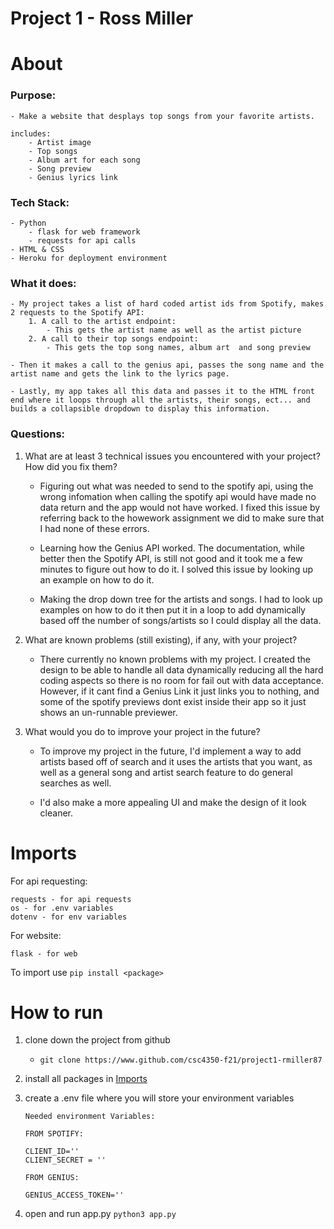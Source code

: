 # Project 1 - Ross Miller

# About

### Purpose:
    - Make a website that desplays top songs from your favorite artists.

    includes:
        - Artist image
        - Top songs
        - Album art for each song
        - Song preview
        - Genius lyrics link

### Tech Stack:
    - Python
        - flask for web framework
        - requests for api calls
    - HTML & CSS
    - Heroku for deployment environment

### What it does:
    - My project takes a list of hard coded artist ids from Spotify, makes 2 requests to the Spotify API:
        1. A call to the artist endpoint:
            - This gets the artist name as well as the artist picture
        2. A call to their top songs endpoint:
            - This gets the top song names, album art  and song preview

    - Then it makes a call to the genius api, passes the song name and the artist name and gets the link to the lyrics page.

    - Lastly, my app takes all this data and passes it to the HTML front end where it loops through all the artists, their songs, ect... and builds a collapsible dropdown to display this information.

### Questions:

1. What are at least 3 technical issues you encountered with your project? How did you fix them?

    - Figuring out what was needed to send to the spotify api, using the wrong infomation when calling the spotify api would have made no data return and the app would not have worked. I fixed this issue by referring back to the howework assignment we did to make sure that I had none of these errors.

    - Learning how the Genius API worked. The documentation, while better then the Spotify API, is still not good and it took me a few minutes to figure out how to do it. I solved this issue by looking up an example on how to do it.

    - Making the drop down tree for the artists and songs. I had to look up examples on how to do it then put it in a loop to add dynamically based off the number of songs/artists so I could display all the data.

2. What are known problems (still existing), if any, with your project? 

    - There currently no known problems with my project. I created the design to be able to handle all data dynamically reducing all the hard coding aspects so there is no room for fail out with data acceptance. However, if it cant find a Genius Link it just links you to nothing, and some of the spotify previews dont exist inside their app so it just shows an un-runnable previewer.

3. What would you do to improve your project in the future? 
    - To improve my project in the future, I'd implement a way to add artists based off of search and it uses the artists that you want, as well as a general song and artist search feature to do general searches as well.
    
    - I'd also make a more appealing UI and make the design of it look cleaner.


# Imports

For api requesting:
```
requests - for api requests
os - for .env variables
dotenv - for env variables
```

For website:
```
flask - for web
```

To import use `pip install <package>`

# How to run

1. clone down the project from github
    - `git clone https://www.github.com/csc4350-f21/project1-rmiller87`

2. install all packages in [Imports](#imports)

3. create a .env file where you will store your environment variables
    ```
    Needed environment Variables:

    FROM SPOTIFY:

    CLIENT_ID=''
    CLIENT_SECRET = ''

    FROM GENIUS:

    GENIUS_ACCESS_TOKEN=''

    ```
4. open and run app.py `python3 app.py`